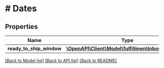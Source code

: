 # # Dates

## Properties

Name | Type | Description | Notes
------------ | ------------- | ------------- | -------------
**ready_to_ship_window** | [**\OpenAPI\Client\Model\fulfillmentinbound\Window**](Window.md) |  | [optional]

[[Back to Model list]](../../README.md#models) [[Back to API list]](../../README.md#endpoints) [[Back to README]](../../README.md)
